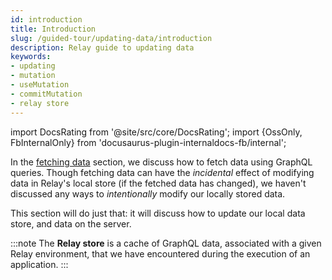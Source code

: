 ```yaml
---
id: introduction
title: Introduction
slug: /guided-tour/updating-data/introduction
description: Relay guide to updating data
keywords:
- updating
- mutation
- useMutation
- commitMutation
- relay store
---
```


import DocsRating from '@site/src/core/DocsRating';
import {OssOnly, FbInternalOnly} from 'docusaurus-plugin-internaldocs-fb/internal';

In the [fetching data](../list-data/introduction.md) section, we discuss how to fetch data using GraphQL queries. Though fetching data can have the *incidental* effect of modifying data in Relay's local store (if the fetched data has changed), we haven't discussed any ways to *intentionally* modify our locally stored data.

This section will do just that: it will discuss how to update our local data store, and data on the server.

:::note
The **Relay store** is a cache of GraphQL data, associated with a given Relay environment, that we have encountered during the execution of an application.
:::

<DocsRating />
